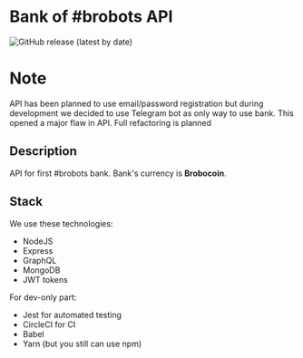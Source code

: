 # Bank of #brobots API

![GitHub release (latest by date)](https://img.shields.io/github/v/release/andrew4ever/bank-of-brobots-api)

# Note

API has been planned to use email/password registration but during development we decided to use Telegram bot as only way to use bank. This opened a major flaw in API. Full refactoring is planned

## Description

API for first #brobots bank. Bank's currency is **Brobocoin**.

## Stack

We use these technologies:

- NodeJS
- Express
- GraphQL
- MongoDB
- JWT tokens

For dev-only part:

- Jest for automated testing
- CircleCI for CI
- Babel
- Yarn (but you still can use npm)
